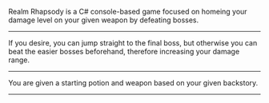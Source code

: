 Realm Rhapsody is a C# console-based game focused on homeing your damage level on your given weapon by defeating bosses.

-----------------------------------------

If you desire, you can jump straight to the final boss, but otherwise you can beat the easier bosses beforehand, therefore increasing your damage range.

-----------------------------------------

You are given a starting potion and weapon based on your given backstory.

-----------------------------------------
